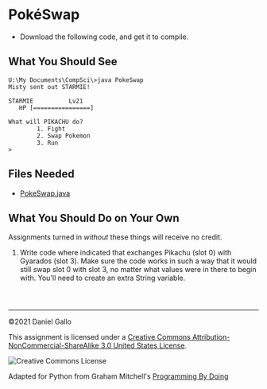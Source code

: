 # PokéSwap


* Download the following code, and get it to compile.




What You Should See
-------------------



```
U:\My Documents\CompSci\>java PokeSwap
Misty sent out STARMIE!

STARMIE          Lv21
   HP [================]

What will PIKACHU do?
        1. Fight
        2. Swap Pokemon
        3. Run
>

```

## Files Needed


* [PokeSwap.java](examples/PokeSwap.java)


What You Should Do on Your Own
------------------------------


Assignments turned in *without* these things will receive
no credit.


1. Write code where indicated that exchanges Pikachu (slot 0)
 with Gyarados (slot 3). Make sure the code works in such a way
 that it would still swap slot 0 with slot 3, no matter what values
 were in there to begin with. You'll need to create an extra String variable.



```



```



---


©2021 Daniel Gallo


This assignment is licensed under a
[Creative Commons Attribution-NonCommercial-ShareAlike 3.0 United States License](https://creativecommons.org/licenses/by-nc-sa/3.0/us/deed.en_US).  

![Creative Commons License](images/by-nc-sa.png)





Adapted for Python from Graham Mitchell's [Programming By Doing](https://programmingbydoing.com/)